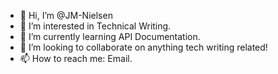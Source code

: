 - 👋 Hi, I’m @JM-Nielsen
- 👀 I’m interested in Technical Writing.
- 🌱 I’m currently learning API Documentation.
- 💞️ I’m looking to collaborate on anything tech writing related! 
- 📫 How to reach me: Email. 

<!---
JM-Nielsen/JM-Nielsen is a ✨ special ✨ repository because its `README.md` (this file) appears on your GitHub profile.
You can click the Preview link to take a look at your changes.
--->
